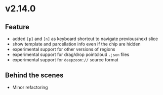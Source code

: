 # v2.14.0

## Feature

- added `[p]` and `[n]` as keyboard shortcut to navigate previous/next slice
- show template and parcellation info even if the chip are hidden
- experimental support for other versions of regions
- experimental support for drag/drop pointcloud `.json` files
- experimental support for `deepzoom://` source format

## Behind the scenes

- Minor refactoring
